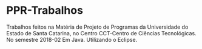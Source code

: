 # PPR-Trabalhos
Trabalhos feitos na Matéria de Projeto de Programas da Universidade do Estado de Santa Catarina, no Centro CCT-Centro de Ciências Tecnológicas. No semestre 2018-02 Em Java. Utilizando o Eclipse.
